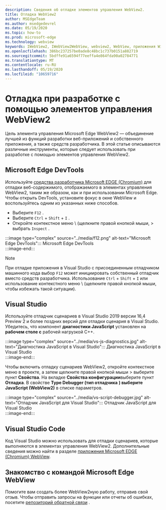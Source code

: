 ```yaml
---
description: Сведения об отладке элементов управления WebView2.
title: Отладка WebView2
author: MSEdgeTeam
ms.author: msedgedevrel
ms.date: 05/19/2020
ms.topic: how-to
ms.prod: microsoft-edge
ms.technology: webview
keywords: IWebView2, IWebView2WebView, webview2, WebView, приложения Win32, Win32, EDGE, ICoreWebView2, ICoreWebView2Host, элемент управления "веб-браузер", HTML Edge
ms.openlocfilehash: 386bc237257be0ade8c48bc1c737b0151a882719
ms.sourcegitcommit: 5bdffe91a6594f77eeffa4e864fda90a02784771
ms.translationtype: MT
ms.contentlocale: ru-RU
ms.lasthandoff: 05/19/2020
ms.locfileid: "10659716"
---
```

# Отладка при разработке с помощью элементов управления WebView2  

Цель элемента управления Microsoft Edge WebView2 — объединение лучшей из функций разработки веб-приложений и собственного приложения, а также средств разработчика.  В этой статье описываются различные инструменты, которые следует использовать при разработке с помощью элементов управления WebView2.  

## Microsoft Edge DevTools  

Используйте [средства разработчика Microsoft EDGE (Chromium)](/microsoft-edge/devtools-guide-chromium) для отладки веб-содержимого, отображаемого в элементах управления WebView2, таким же образом, как и при использовании Microsoft Edge.  Чтобы открыть DevTools, установите фокус в окне WebView и воспользуйтесь одним из указанных ниже способов.  
*   Выберите `F12` .  
*   Выберите `Ctrl` + `Shift` + `I` .  
*   Откройте контекстное меню \ (щелкните правой кнопкой мыши, > выбрать `Inspect` .  

:::image type="complex" source="../media/f12.png" alt-text="Microsoft Edge DevTools":::
   Microsoft Edge DevTools  
:::image-end:::  

> [!NOTE]
> При отладке приложения в Visual Studio с присоединенным отладчиком машинного кода выбор `F12` может инициировать собственный отладчик вместо средств разработчика.  Использование `Ctrl` + `Shift` + `I` или использование контекстного меню \ (щелкните правой кнопкой мыши, чтобы избежать такой ситуации).  

## Visual Studio  

Используйте отладчик сценариев в Visual Studio 2019 версии 16,4 Preview 2 и более поздних версий для отладки сценария в Visual Studio.  Убедитесь, что компонент **диагностики JavaScript** установлен на **рабочем столе с** рабочей нагрузкой C++.  

:::image type="complex" source="../media/vs-js-diagnostics.jpg" alt-text="Диагностика JavaScript в Visual Studio":::
   Диагностика JavaScript в Visual Studio  
:::image-end:::  

<!--todo: Please update the image to use a red rectangle to outline the portion of the screen to highlight  -->  

Чтобы включить отладку сценариев WebView2, откройте контекстное меню в проекте, а затем щелкните правой кнопкой мыши > выберите пункт **Свойства**.  На вкладке **Свойства конфигурации**выберите пункт **Отладка**.  В свойстве **Type Debugger (тип отладчика** **) выберите JavaScript (WebView2)** в списке параметров. 

:::image type="complex" source="../media/vs-script-debugger.jpg" alt-text="Отладчик JavaScript для Visual Studio":::
   Отладчик JavaScript для Visual Studio  
:::image-end:::  

<!--todo: Please update the image to use a red rectangle to outline the portion of the screen to highlight  -->  

## Visual Studio Code  

Код Visual Studio можно использовать для отладки сценариев, которые выполняются в элементах управления WebView2.  Дополнительные сведения можно найти в разделе [приложения Microsoft EDGE (Chromium) WebView](https://github.com/microsoft/vscode-edge-debug2/blob/master/README.md#microsoft-edge-chromium-webview-applications).  

<!--todo:  add See also heading  -->  

## Знакомство с командой Microsoft Edge WebView  

Помогите вам создать более WebView2ную работу, отправив свой отзыв.  Чтобы отправить запросы на функции или отчеты об ошибках, посетите [репозиторий обратной связи](https://aka.ms/webviewfeedback) .  
